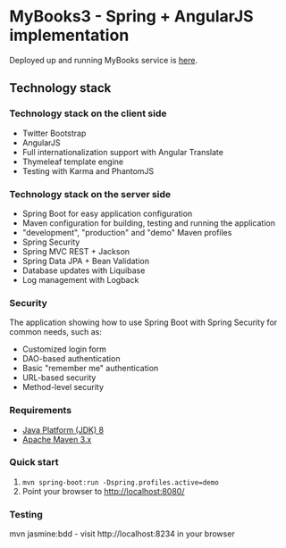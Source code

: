 # MyBooks3 - Spring + AngularJS implementation #

Deployed up and running MyBooks service is [here](https://mybookscloud.herokuapp.com/).

## Technology stack ##


### Technology stack on the client side ###

 - Twitter Bootstrap
 - AngularJS
 - Full internationalization support with Angular Translate
 - Thymeleaf template engine
 - Testing with Karma and PhantomJS

### Technology stack on the server side ###

 - Spring Boot for easy application configuration
 - Maven configuration for building, testing and running the application
 - "development", "production" and "demo" Maven profiles
 - Spring Security
 - Spring MVC REST + Jackson
 - Spring Data JPA + Bean Validation
 - Database updates with Liquibase
 - Log management with Logback
 
 
 

### Security ###
The application showing how to use Spring Boot with Spring Security for common needs, such as:

* Customized login form
* DAO-based authentication
* Basic "remember me" authentication
* URL-based security
* Method-level security

### Requirements ###
* [Java Platform (JDK) 8](http://www.oracle.com/technetwork/java/javase/downloads/index.html)
* [Apache Maven 3.x](http://maven.apache.org/)

### Quick start ###
1. `mvn spring-boot:run -Dspring.profiles.active=demo`
3. Point your browser to [http://localhost:8080/](http://localhost:8080/)



### Testing ###
mvn jasmine:bdd - visit http://localhost:8234 in your browser
